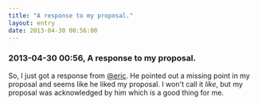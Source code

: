 ```yaml
---
title: "A response to my proposal."
layout: entry
date: 2013-04-30 00:56:00
---
```

### 2013-04-30 00:56, A response to my proposal. 

So, I just got a response from [@eric](http://eamann.com/). He pointed out a missing point in my proposal and seems like he liked my proposal. I won't call it _like_, but my proposal was acknowledged by him which is a good thing for me. 
